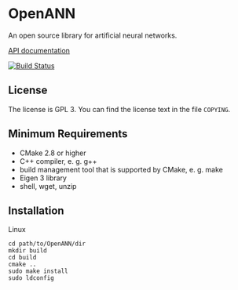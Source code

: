 OpenANN
=======

An open source library for artificial neural networks.

[API documentation](http://openann.github.io/OpenANN-apidoc/)

[![Build Status](https://travis-ci.org/OpenANN/OpenANN.png?branch=master)](https://travis-ci.org/OpenANN/OpenANN)

License
-------

The license is GPL 3. You can find the license text in the file `COPYING`.

Minimum Requirements
--------------------

* CMake 2.8 or higher
* C++ compiler, e. g. g++
* build management tool that is supported by CMake, e. g. make
* Eigen 3 library
* shell, wget, unzip

Installation
------------

Linux

    cd path/to/OpenANN/dir
    mkdir build
    cd build
    cmake ..
    sudo make install
    sudo ldconfig

